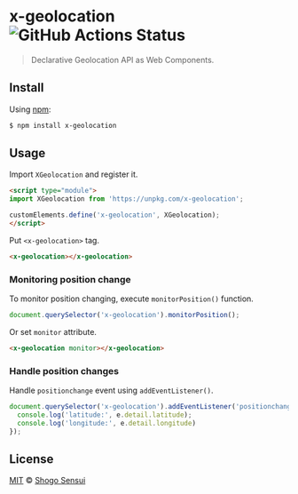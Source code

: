 # x-geolocation ![GitHub Actions Status](https://github.com/1000ch/x-geolocation/workflows/test/badge.svg)

> Declarative Geolocation API as Web Components.

## Install

Using [npm](https://www.npmjs.org/package/x-geolocation):

```sh
$ npm install x-geolocation
```

## Usage

Import `XGeolocation` and register it.

```html
<script type="module">
import XGeolocation from 'https://unpkg.com/x-geolocation';

customElements.define('x-geolocation', XGeolocation);
</script>
```

Put `<x-geolocation>` tag.

```html
<x-geolocation></x-geolocation>
```

### Monitoring position change

To monitor position changing, execute `monitorPosition()` function.

```js
document.querySelector('x-geolocation').monitorPosition();
```

Or set `monitor` attribute.

```html
<x-geolocation monitor></x-geolocation>
```

### Handle position changes

Handle `positionchange` event using `addEventListener()`.

```js
document.querySelector('x-geolocation').addEventListener('positionchange', e => {
  console.log('latitude:', e.detail.latitude);
  console.log('longitude:', e.detail.longitude)
});
```

## License

[MIT](https://1000ch.mit-license.org) © [Shogo Sensui](https://github.com/1000ch)
